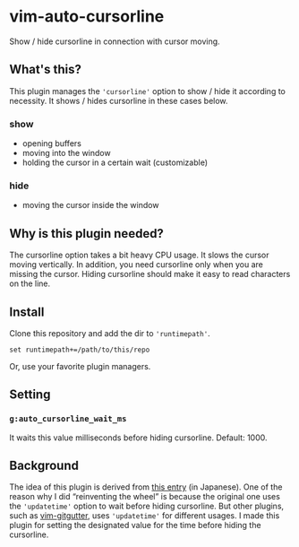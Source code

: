 # vim-auto-cursorline

Show / hide cursorline in connection with cursor moving.

## What's this?

This plugin manages the `'cursorline'` option to show / hide it according to
necessity. It shows / hides cursorline in these cases below.

### show

* opening buffers
* moving into the window
* holding the cursor in a certain wait (customizable)

### hide

* moving the cursor inside the window

## Why is this plugin needed?

The cursorline option takes a bit heavy CPU usage. It slows the cursor moving
vertically. In addition, you need cursorline only when you are missing the
cursor.  Hiding cursorline should make it easy to read characters on the line.

##  Install

Clone this repository and add the dir to `'runtimepath'`.

```vim
set runtimepath+=/path/to/this/repo
```

Or, use your favorite plugin managers.

## Setting

### `g:auto_cursorline_wait_ms`

It waits this value milliseconds before hiding cursorline. Default: 1000.

## Background

The idea of this plugin is derived from [this entry][] (in Japanese). One of
the reason why I did “reinventing the wheel” is because the original one uses
the `'updatetime'` option to wait before hiding cursorline. But other plugins,
such as [vim-gitgutter][], uses `'updatetime'` for different usages. I made
this plugin for setting the designated value for the time before hiding the
cursorline.

[this entry]: https://thinca.hatenablog.com/entry/20090530/1243615055
[vim-gitgutter]: https://github.com/airblade/vim-gitgutter
